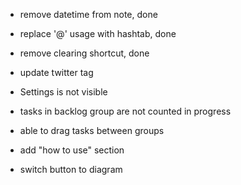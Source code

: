 - remove datetime from note, done 
- replace '@' usage with hashtab, done 
- remove clearing shortcut, done 

- update twitter tag  
- Settings is not visible 
- tasks in backlog group are not counted in progress 
- able to drag tasks between groups 
- add "how to use" section 
- switch button to diagram 